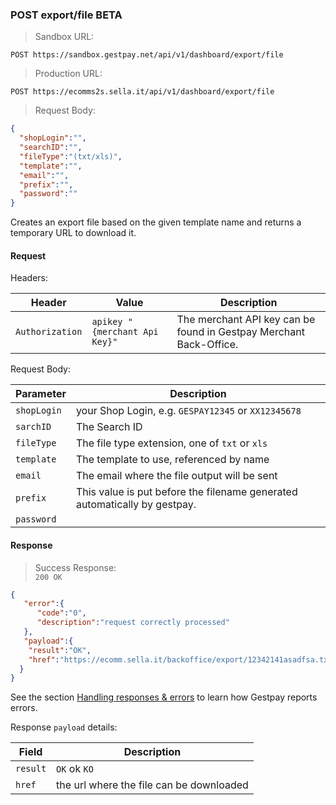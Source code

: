 ### POST export/file <span class="beta">BETA</span>


> Sandbox URL:

```
POST https://sandbox.gestpay.net/api/v1/dashboard/export/file
```

> Production URL: 

```
POST https://ecomms2s.sella.it/api/v1/dashboard/export/file
```

> Request Body: 

```json
{
  "shopLogin":"",
  "searchID":"",
  "fileType":"(txt/xls)",
  "template":"",
  "email":"",
  "prefix":"",
  "password":""
}
```

Creates an export file based on the given template name and returns a temporary URL to download it.


#### Request 

Headers: 

| Header          | Value                         | Description                                                        |
| --------------- | ----------------------------- | ------------------------------------------------------------------ |
| `Authorization` | `apikey "{merchant Api Key}"` | The merchant API key can be found in Gestpay Merchant Back-Office. |

Request Body: 

| Parameter | Description | 
| --------- | ----------- | 
| `shopLogin` | your Shop Login, e.g. `GESPAY12345` or `XX12345678`
| `sarchID` | The Search ID 
| `fileType` | The file type extension, one of `txt` or `xls`
| `template` | The template to use, referenced by name
| `email` | The email where the file output will be sent
| `prefix` | This value is put before the filename generated automatically by gestpay. 
| `password` | 

#### Response 

> Success Response:<br>
> `200 OK`

```json
{
   "error":{  
      "code":"0",
      "description":"request correctly processed"
   },
   "payload":{
    "result":"OK",
    "href":"https://ecomm.sella.it/backoffice/export/12342141asadfsa.txt"
  }
}
```

See the section [Handling responses & errors](#handling-responses-amp-errors) to learn how Gestpay reports errors.

Response `payload` details:


| Field          | Description 
| -------------- | -----------
| `result` | `OK` ok `KO`
| `href` | the url where the file can be downloaded 